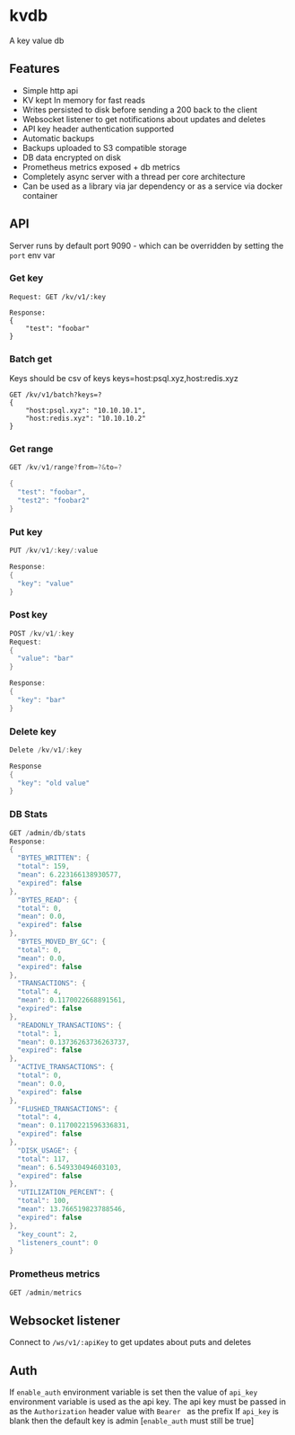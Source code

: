 # kvdb
A key value db

## Features
- Simple http api
- KV kept In memory for fast reads
- Writes persisted to disk before sending a 200 back to the client
- Websocket listener to get notifications about updates and deletes
- API key header authentication supported
- Automatic backups
- Backups uploaded to S3 compatible storage
- DB data encrypted on disk
- Prometheus metrics exposed + db metrics
- Completely async server with a thread per core architecture
- Can be used as a library via jar dependency or as a service via docker container

## API

Server runs by default port 9090 - which can be overridden by setting the `port` env var

### Get key

```
Request: GET /kv/v1/:key

Response:
{
	"test": "foobar"
}
```

### Batch get
Keys should be csv of keys
keys=host:psql.xyz,host:redis.xyz
```
GET /kv/v1/batch?keys=?
{
	"host:psql.xyz": "10.10.10.1",
	"host:redis.xyz": "10.10.10.2"
}
```

### Get range
```kotlin
GET /kv/v1/range?from=?&to=?

{
  "test": "foobar",
  "test2": "foobar2"
}
```

### Put key

```kotlin
PUT /kv/v1/:key/:value

Response:
{
  "key": "value"
}
```

### Post key

```kotlin
POST /kv/v1/:key
Request:
{
  "value": "bar"
}

Response:
{
  "key": "bar"
}
```

### Delete key

```kotlin
Delete /kv/v1/:key

Response
{
  "key": "old value"
}
```

### DB Stats
```kotlin
GET /admin/db/stats
Response:
{
  "BYTES_WRITTEN": {
  "total": 159,
  "mean": 6.223166138930577,
  "expired": false
},
  "BYTES_READ": {
  "total": 0,
  "mean": 0.0,
  "expired": false
},
  "BYTES_MOVED_BY_GC": {
  "total": 0,
  "mean": 0.0,
  "expired": false
},
  "TRANSACTIONS": {
  "total": 4,
  "mean": 0.1170022668891561,
  "expired": false
},
  "READONLY_TRANSACTIONS": {
  "total": 1,
  "mean": 0.13736263736263737,
  "expired": false
},
  "ACTIVE_TRANSACTIONS": {
  "total": 0,
  "mean": 0.0,
  "expired": false
},
  "FLUSHED_TRANSACTIONS": {
  "total": 4,
  "mean": 0.11700221596336831,
  "expired": false
},
  "DISK_USAGE": {
  "total": 117,
  "mean": 6.549330494603103,
  "expired": false
},
  "UTILIZATION_PERCENT": {
  "total": 100,
  "mean": 13.766519823788546,
  "expired": false
},
  "key_count": 2,
  "listeners_count": 0
}
```

### Prometheus metrics

```kotlin
GET /admin/metrics
```

## Websocket listener

Connect to `/ws/v1/:apiKey` to get updates about puts and deletes

## Auth

If `enable_auth` environment variable is set then the value of `api_key` environment variable is 
used as the api key. The api key must be passed in as the `Authorization` header value with `Bearer ` as the prefix
 If `api_key` is blank then the default key is admin [`enable_auth` must still be true]
